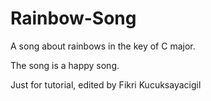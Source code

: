 # Rainbow-Song

A song about rainbows in the key of C major.

The song is a happy song.

Just for tutorial, edited by Fikri Kucuksayacigil
